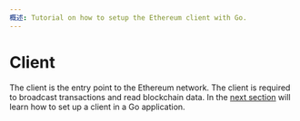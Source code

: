 ```yaml
---
概述: Tutorial on how to setup the Ethereum client with Go.
---
```


# Client

The client is the entry point to the Ethereum network. The client is required to broadcast transactions and read blockchain data. In the [next section](../client-setup) will learn how to set up a client in a Go application.
